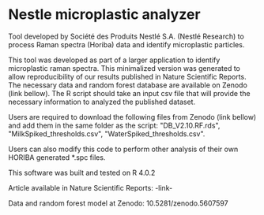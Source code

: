# Nestle microplastic analyzer
Tool developed by Société des Produits Nestlé S.A. (Nestlé Research) to process Raman spectra (Horiba) data and identify microplastic particles.


This tool was developed as part of a larger application to identify microplastic raman spectra.
This minimalized version was generated to allow reproducibility of our results published in Nature Scientific Reports.
The necessary data and random forest database are available on Zenodo (link bellow). The R script should take an input csv file that will provide the necessary information to analyzed the published dataset.


Users are required to download the following files from Zenodo (link bellow) and add them in the same folder as the script: "DB_V2.10.RF.rds", "MilkSpiked_thresholds.csv", "WaterSpiked_thresholds.csv".

Users can also modify this code to perform other analysis of their own HORIBA generated *.spc files.

This software was built and tested on R 4.0.2

Article available in Nature Scientific Reports:
-link-

Data and random forest model at Zenodo:
10.5281/zenodo.5607597
